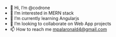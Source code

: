 - 👋 Hi, I’m @codrone
- 👀 I’m interested in MERN stack
- 🌱 I’m currently learning Angularjs
- 💞️ I’m looking to collaborate on Web App projects
- 📫 How to reach me mpalaronald4@gmail.com

<!---
codrone/codrone is a ✨ special ✨ repository because its `README.md` (this file) appears on your GitHub profile.
You can click the Preview link to take a look at your changes.
--->
